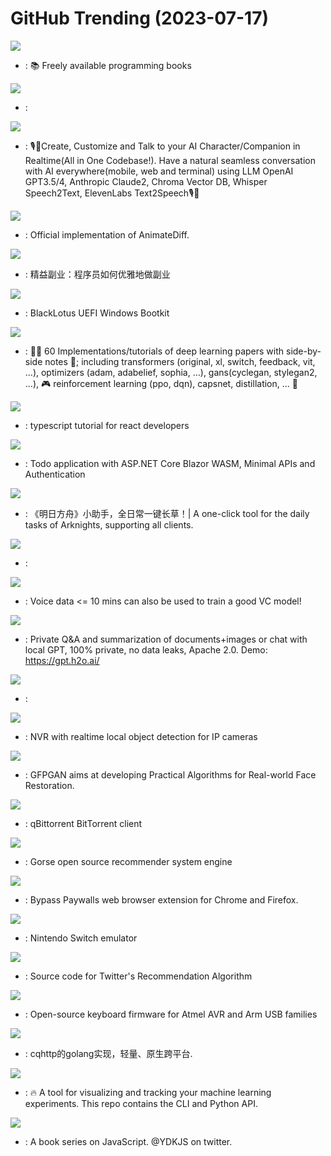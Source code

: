 # GitHub Trending (2023-07-17)

![](https://img.shields.io/badge/none-New%20123-green?style=flat-square&logo=appveyor)
- [](https://github.comundefined): 📚 Freely available programming books

![](https://img.shields.io/badge/Python-New%20574-green?style=flat-square&logo=appveyor)
- [](https://github.comundefined): 

![](https://img.shields.io/badge/Swift-New%20654-green?style=flat-square&logo=appveyor)
- [](https://github.comundefined): 🎙️🤖Create, Customize and Talk to your AI Character/Companion in Realtime(All in One Codebase!). Have a natural seamless conversation with AI everywhere(mobile, web and terminal) using LLM OpenAI GPT3.5/4, Anthropic Claude2, Chroma Vector DB, Whisper Speech2Text, ElevenLabs Text2Speech🎙️🤖

![](https://img.shields.io/badge/Python-New%20360-green?style=flat-square&logo=appveyor)
- [](https://github.comundefined): Official implementation of AnimateDiff.

![](https://img.shields.io/badge/none-New%20416-green?style=flat-square&logo=appveyor)
- [](https://github.comundefined): 精益副业：程序员如何优雅地做副业

![](https://img.shields.io/badge/C-New%20114-green?style=flat-square&logo=appveyor)
- [](https://github.comundefined): BlackLotus UEFI Windows Bootkit

![](https://img.shields.io/badge/Jupyter%20Notebook-New%20483-green?style=flat-square&logo=appveyor)
- [](https://github.comundefined): 🧑‍🏫 60 Implementations/tutorials of deep learning papers with side-by-side notes 📝; including transformers (original, xl, switch, feedback, vit, ...), optimizers (adam, adabelief, sophia, ...), gans(cyclegan, stylegan2, ...), 🎮 reinforcement learning (ppo, dqn), capsnet, distillation, ... 🧠

![](https://img.shields.io/badge/TypeScript-New%2023-green?style=flat-square&logo=appveyor)
- [](https://github.comundefined): typescript tutorial for react developers

![](https://img.shields.io/badge/C%23-New%2050-green?style=flat-square&logo=appveyor)
- [](https://github.comundefined): Todo application with ASP.NET Core Blazor WASM, Minimal APIs and Authentication

![](https://img.shields.io/badge/C%2B%2B-New%2090-green?style=flat-square&logo=appveyor)
- [](https://github.comundefined): 《明日方舟》小助手，全日常一键长草！| A one-click tool for the daily tasks of Arknights, supporting all clients.

![](https://img.shields.io/badge/none-New%2094-green?style=flat-square&logo=appveyor)
- [](https://github.comundefined): 

![](https://img.shields.io/badge/Python-New%2086-green?style=flat-square&logo=appveyor)
- [](https://github.comundefined): Voice data <= 10 mins can also be used to train a good VC model!

![](https://img.shields.io/badge/Python-New%2099-green?style=flat-square&logo=appveyor)
- [](https://github.comundefined): Private Q&A and summarization of documents+images or chat with local GPT, 100% private, no data leaks, Apache 2.0. Demo: https://gpt.h2o.ai/

![](https://img.shields.io/badge/TypeScript-New%2068-green?style=flat-square&logo=appveyor)
- [](https://github.comundefined): 

![](https://img.shields.io/badge/Python-New%2013-green?style=flat-square&logo=appveyor)
- [](https://github.comundefined): NVR with realtime local object detection for IP cameras

![](https://img.shields.io/badge/Python-New%2023-green?style=flat-square&logo=appveyor)
- [](https://github.comundefined): GFPGAN aims at developing Practical Algorithms for Real-world Face Restoration.

![](https://img.shields.io/badge/C%2B%2B-New%2019-green?style=flat-square&logo=appveyor)
- [](https://github.comundefined): qBittorrent BitTorrent client

![](https://img.shields.io/badge/Go-New%2061-green?style=flat-square&logo=appveyor)
- [](https://github.comundefined): Gorse open source recommender system engine

![](https://img.shields.io/badge/JavaScript-New%2053-green?style=flat-square&logo=appveyor)
- [](https://github.comundefined): Bypass Paywalls web browser extension for Chrome and Firefox.

![](https://img.shields.io/badge/C%2B%2B-New%2033-green?style=flat-square&logo=appveyor)
- [](https://github.comundefined): Nintendo Switch emulator

![](https://img.shields.io/badge/Scala-New%2023-green?style=flat-square&logo=appveyor)
- [](https://github.comundefined): Source code for Twitter's Recommendation Algorithm

![](https://img.shields.io/badge/C-New%208-green?style=flat-square&logo=appveyor)
- [](https://github.comundefined): Open-source keyboard firmware for Atmel AVR and Arm USB families

![](https://img.shields.io/badge/Go-New%2015-green?style=flat-square&logo=appveyor)
- [](https://github.comundefined): cqhttp的golang实现，轻量、原生跨平台.

![](https://img.shields.io/badge/Python-New%20136-green?style=flat-square&logo=appveyor)
- [](https://github.comundefined): 🔥 A tool for visualizing and tracking your machine learning experiments. This repo contains the CLI and Python API.

![](https://img.shields.io/badge/none-New%2034-green?style=flat-square&logo=appveyor)
- [](https://github.comundefined): A book series on JavaScript. @YDKJS on twitter.

